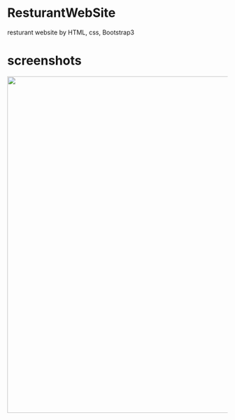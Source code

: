 # ResturantWebSite
resturant website by HTML, css, Bootstrap3

# screenshots
<img height=768 width=1024 src="resturant1.png">

